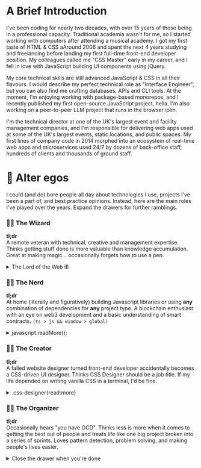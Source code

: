 # A Brief Introduction

I've been coding for nearly two decades, with over 15 years of those being in a professional capacity. Traditional academia wasn't for me, so I started working with computers after attending a musical academy. I got my first taste of HTML & CSS aAround 2006 and spent the next 4 years studying and freelancing before landing my first full-time front-end developer position. My colleagues called me "CSS Master" early in my career, and I fell in love with JavaScript building UI components using jQuery. 

My core technical skills are still advanced JavaScript & CSS in all their flavours. I would describe my perfect technical role as "Interface Engineer", but you can also find me crafting databases, APIs and CLI tools. At the moment, I'm enjoying working with package-based monorepos, and I recently published my first open-source JavaScript project, hella. I'm also working on a peer-to-peer LLM project that runs in the browser iplm.

I'm the technical director at one of the UK's largest event and facility management companies, and I'm responsible for delivering web apps used at some of the UK's largest events, static locations, and public spaces. My first lines of company code in 2014 morphed into an ecosystem of real-time web apps and microservices used 24/7 by dozens of back-office staff, hundreds of clients and thousands of ground staff. 

# 🦸 Alter egos

I could (and do) bore people all day about technologies I use, projects I've been a part of, and best practice opinions. Instead, here are the main roles I've played over the years. Expand the drawers for further ramblings.

### 🧙‍♂️ The Wizard 

**tl;dr**  
A remote veteran with technical, creative and management expertise. Thinks getting stuff done is more valuable than knowledge accumulation. Great at making magic... occasionally forgets how to use a pen. 

<details>
  <summary>The Lord of the Web III</summary>
  <br>

  I consider myself a web solution architect, a full-stack developer, a UX/UI designer, and a technical project manager. I'm passionate about the entire project lifecycle but I'm now more focused on project architecture, UI development, performance, and Agile project management.

  Over a decade I've hired, trained and led ~20 full-time and freelance staff from Europe and Asia remotely, and I'm responsible for a team that supports our core business 24 hours a day.
  
  I've worked with clients, designers, developers, content writers and others from the UK, Spain, Vietnam, Singapore, Russia, Estonia, Ukraine, Indonesia, Malaysia, Australia, Canada and the USA.
</details>

### 🧑‍🔬 The Nerd

**tl;dr**  
At home (literally and figuratively) building Javascript libraries or using **any** combination of dependencies for **any** project type. A blockchain enthusiast with an eye on web3 development and a basic understanding of smart contracts. `(ts > js && window > global)`

<details>
  <summary>javascript.readMore();</summary>
  <br>

  Back in 2010, I was a jQuery ninja, building UI components and utility libraries with the famous $. I went through a Knockout/Backbone/Ember phase before focusing on React and Angular while still trying everything in between. Of the most recent frameworks, I think Astro and NextJS are the most interesting to work with. 

  Building with zero dependency JavaScript is fun but rarely practical in a work environment. I don't have strong opinions about this vs that framework or library. Everything is just an abstraction, a dialect of a language I've spoken for 15 years.

  Below are some of the technologies I've used over the years. It's not a comprehensive list and excludes anything I know but don't enjoy. 

  - NodeJS
  - Angular Ecosystem
  - React Ecosystem
  - NextJS
  - Ionic
  - Astro
  - HTML/(S)CSS/Tailwind
  - Express/NestJS/MongoDB
  - REST/GraphQL/Websockets
  - Progressive Web Apps
  - Unit Testing (Vitest, Jest, etc...)
  - e2e Testing (Cypress/Playwright)
  - (Web3|Ethers)JS
  - Solidity/Hardhat

  **Please note:**
  I am a senior-level developer with experience and interest in these technologies. I don't use them all daily, and I can't remember/explain every concept off the top of my head. However, I can easily (re)immerse myself in any technology for a relatively short period and bring myself up to speed. 
</details>

### 🧑‍🎨 The Creator

**tl;dr**  
A failed website designer turned front-end developer accidentally becomes a CSS-driven UI designer. Thinks CSS Designer should be a job title. If my life depended on writing vanilla CSS in a terminal, I'd be fine.

<details>
  <summary>.css-designer{read:more}</summary>
  <br>

  In one of my first roles I delivered a web app without using any design software. All we had were paper wireframes and an early version of Bootstrap. Turns out I had a skill for creating user-friendly app interfaces, not "pixel-perfect" websites.

  I've always been passionate about designing apps and working with design systems. From a technical perspective, I've journeyed from plain old CSS to LESS and SCSS, then onto Tailwind, PostCSS and CSS-in-JS, and I've always treated CSS as a first-class citizen.

  I think the days of spending hours in design software and handing off static designs are long gone. Much of modern interface design is dynamic, iterative,  and often centres around pre-existing UI libraries. Having a UI/CSS-focused developer, separate from business logic, is a great idea.
</details>

### 👨‍💻 The Organizer

**tl;dr**  
Occasionally hears "you have OCD". Thinks less is more when it comes to getting the best out of people and treats life like one big project broken into a series of sprints. Loves pattern detection, problem solving, and making people's lives easier.


<details>
  <summary>Close the drawer when you're done</summary>
  <br>

  Kanban boards, sprints and to-do lists are at the core of my daily life. My categories have categories, and I prefer frequent communication over maintaining documentation. Visualizing projects, expanding up ideas, and then breaking them into a series of tasks and sub-tasks is second nature. 

  Since 2014, I've bridged the gap between C-suite/director-level stakeholders, team members and end users, transforming their visions and issues into actions. Most things start with ambiguity, if I say "I don't know", it's always followed by "yet".

  I've scaled multiple projects in a connected ecosystem and built a solid team over a decade. I've successfully dealt with personnel, budget, deadline, and other hurdles consistently. When I'm not working I also enjoy solving problems at speed by playing sports, and playing games like chess. 
</details>
